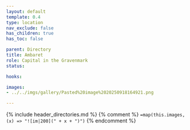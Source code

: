 ```yaml
---
layout: default
template: 0.4
type: location
nav_exclude: false
has_children: true
has_toc: false

parent: Directory
title: Ambaret
role: Capital in the Gravenmark
status: 

hooks:

images:
- ../../imgs/gallery/Pasted%20image%2020250918164921.png

---
```


{% include header_directories.md %}
{% comment %}
`=map(this.images, (x) => "![im|200](" + x + ")")`
{% endcomment %}

